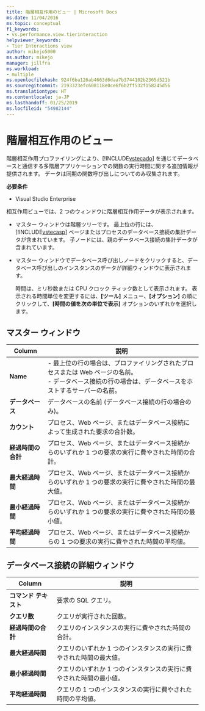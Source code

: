 ```yaml
---
title: 階層相互作用のビュー | Microsoft Docs
ms.date: 11/04/2016
ms.topic: conceptual
f1_keywords:
- vs.performance.view.tierinteraction
helpviewer_keywords:
- Tier Interactions view
author: mikejo5000
ms.author: mikejo
manager: jillfra
ms.workload:
- multiple
ms.openlocfilehash: 924f6ba126ab4663d6daa7b3744102b2365d521b
ms.sourcegitcommit: 2193323efc608118e0ce6f6b2ff532f158245d56
ms.translationtype: HT
ms.contentlocale: ja-JP
ms.lasthandoff: 01/25/2019
ms.locfileid: "54982144"
---
```

# <a name="tier-interactions-view"></a>階層相互作用のビュー

階層相互作用プロファイリングにより、[!INCLUDE[vstecado](../data-tools/includes/vstecado_md.md)] を通じてデータベースと通信する多階層アプリケーションでの関数の実行時間に関する追加情報が提供されます。 データは同期の関数呼び出しについてのみ収集されます。

**必要条件**

- Visual Studio Enterprise

相互作用ビューでは、2 つのウィンドウに階層相互作用データが表示されます。

- マスター ウィンドウは階層ツリーです。 最上位の行には、[!INCLUDE[vstecasp](../code-quality/includes/vstecasp_md.md)] ページまたはプロセスのデータベース接続の集計データが含まれています。 子ノードには、親のデータベース接続の集計データが含まれています。

- マスター ウィンドウでデータベース呼び出しノードをクリックすると、データベース呼び出しのインスタンスのデータが詳細ウィンドウに表示されます。

  時間は、ミリ秒数または CPU クロック ティック数として表示されます。 表示される時間単位を変更するには、**[ツール]** メニュー、**[オプション]** の順にクリックして、**[時間の値を次の単位で表示]** オプションのいずれかを選択します。

## <a name="master-pane"></a>マスター ウィンドウ

|Column|説明|
|------------|-----------------|
|**Name**|- 最上位の行の場合は、プロファイリングされたプロセスまたは Web ページの名前。<br />- データベース接続の行の場合は、データベースをホストするサーバーの名前。|
|**データベース**|データベースの名前 (データベース接続の行の場合のみ)。|
|**カウント**|プロセス、Web ページ、またはデータベース接続によって生成された要求の合計数。|
|**経過時間の合計**|プロセス、Web ページ、またはデータベース接続からのいずれか 1 つの要求の実行に費やされた時間の合計。|
|**最大経過時間**|プロセス、Web ページ、またはデータベース接続からのいずれか 1 つの要求の実行に費やされた時間の最大値。|
|**最小経過時間**|プロセス、Web ページ、またはデータベース接続からのいずれか 1 つの要求の実行に費やされた時間の最小値。|
|**平均経過時間**|プロセス、Web ページ、またはデータベース接続からの 1 つの要求の実行に費やされた時間の平均値。|

## <a name="database-connection-details-pane"></a>データベース接続の詳細ウィンドウ

|Column|説明|
|------------|-----------------|
|**コマンド テキスト**|要求の SQL クエリ。|
|**クエリ数**|クエリが実行された回数。|
|**経過時間の合計**|クエリのインスタンスの実行に費やされた時間の合計。|
|**最大経過時間**|クエリのいずれか 1 つのインスタンスの実行に費やされた時間の最大値。|
|**最小経過時間**|クエリのいずれか 1 つのインスタンスの実行に費やされた時間の最小値。|
|**平均経過時間**|クエリの 1 つのインスタンスの実行に費やされた時間の平均値。|